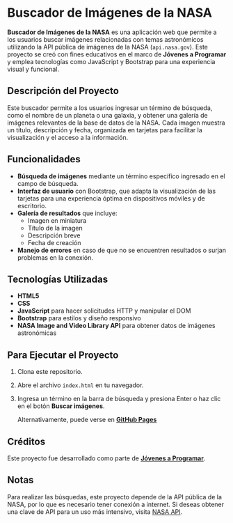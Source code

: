 # Buscador de Imágenes de la NASA

**Buscador de Imágenes de la NASA** es una aplicación web que permite a los usuarios buscar imágenes relacionadas con temas astronómicos utilizando la API pública de imágenes de la NASA (`api.nasa.gov`). Este proyecto se creó con fines educativos en el marco de **Jóvenes a Programar** y emplea tecnologías como JavaScript y Bootstrap para una experiencia visual y funcional.

## Descripción del Proyecto

Este buscador permite a los usuarios ingresar un término de búsqueda, como el nombre de un planeta o una galaxia, y obtener una galería de imágenes relevantes de la base de datos de la NASA. Cada imagen muestra un título, descripción y fecha, organizada en tarjetas para facilitar la visualización y el acceso a la información.

## Funcionalidades

- **Búsqueda de imágenes** mediante un término específico ingresado en el campo de búsqueda.
- **Interfaz de usuario** con Bootstrap, que adapta la visualización de las tarjetas para una experiencia óptima en dispositivos móviles y de escritorio.
- **Galería de resultados** que incluye:
  - Imagen en miniatura
  - Título de la imagen
  - Descripción breve
  - Fecha de creación
- **Manejo de errores** en caso de que no se encuentren resultados o surjan problemas en la conexión.

## Tecnologías Utilizadas

- **HTML5**
- **CSS**
- **JavaScript** para hacer solicitudes HTTP y manipular el DOM
- **Bootstrap** para estilos y diseño responsivo
- **NASA Image and Video Library API** para obtener datos de imágenes astronómicas

## Para Ejecutar el Proyecto

1. Clona este repositorio.
2. Abre el archivo `index.html` en tu navegador.
3. Ingresa un término en la barra de búsqueda y presiona Enter o haz clic en el botón **Buscar imágenes**.

   Alternativamente, puede verse en **[GitHub Pages](https://mc-brian.github.io/Buscador-de-galaxias/)**

## Créditos

Este proyecto fue desarrollado como parte de **[Jóvenes a Programar](https://jovenesaprogramar.edu.uy/)**.

## Notas

Para realizar las búsquedas, este proyecto depende de la API pública de la NASA, por lo que es necesario tener conexión a internet. Si deseas obtener una clave de API para un uso más intensivo, visita [NASA API](https://api.nasa.gov/).
